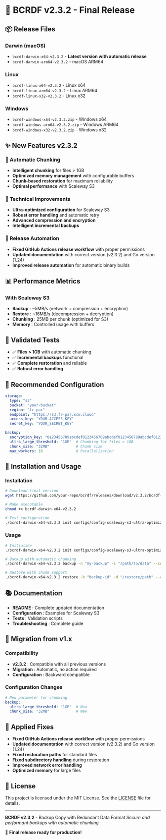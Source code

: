 # 🎉 BCRDF v2.3.2 - Final Release

## 📦 **Release Files**

### **Darwin (macOS)**
- `bcrdf-darwin-x64-v2.3.2` - **Latest version with automatic release**
- `bcrdf-darwin-arm64-v2.3.2` - macOS ARM64

### **Linux**
- `bcrdf-linux-x64-v2.3.2` - Linux x64
- `bcrdf-linux-arm64-v2.3.2` - Linux ARM64
- `bcrdf-linux-x32-v2.3.2` - Linux x32

### **Windows**
- `bcrdf-windows-x64-v2.3.2.zip` - Windows x64
- `bcrdf-windows-arm64-v2.3.2.zip` - Windows ARM64
- `bcrdf-windows-x32-v2.3.2.zip` - Windows x32

## ✨ **New Features v2.3.2**

### 🚀 **Automatic Chunking**
- **Intelligent chunking** for files > 1GB
- **Optimized memory management** with configurable buffers
- **Chunk-based restoration** for maximum reliability
- **Optimal performance** with Scaleway S3

### 🔧 **Technical Improvements**
- **Ultra-optimized configuration** for Scaleway S3
- **Robust error handling** and automatic retry
- **Advanced compression and encryption**
- **Intelligent incremental backups**

### 🔧 **Release Automation**
- **Fixed GitHub Actions release workflow** with proper permissions
- **Updated documentation** with correct version (v2.3.2) and Go version (1.24)
- **Improved release automation** for automatic binary builds

## 📊 **Performance Metrics**

### **With Scaleway S3**
- **Backup** : ~5MB/s (network + compression + encryption)
- **Restore** : ~16MB/s (decompression + decryption)
- **Chunking** : 25MB per chunk (optimized for S3)
- **Memory** : Controlled usage with buffers

## 🧪 **Validated Tests**
- ✅ **Files > 1GB** with automatic chunking
- ✅ **Incremental backups** functional
- ✅ **Complete restoration** and reliable
- ✅ **Robust error handling**

## 🔧 **Recommended Configuration**

```yaml
storage:
  type: "s3"
  bucket: "your-bucket"
  region: "fr-par"
  endpoint: "https://s3.fr-par.scw.cloud"
  access_key: "YOUR_ACCESS_KEY"
  secret_key: "YOUR_SECRET_KEY"

backup:
  encryption_key: "0123456789abcdef0123456789abcdef0123456789abcdef0123456789abcdef"
  ultra_large_threshold: "1GB"  # Chunking for files > 1GB
  chunk_size: "32MB"            # Chunk size
  max_workers: 16               # Parallelization
```

## 🚀 **Installation and Usage**

### **Installation**
```bash
# Download final version
wget https://github.com/your-repo/bcrdf/releases/download/v2.3.2/bcrdf-darwin-x64-v2.3.2

# Make executable
chmod +x bcrdf-darwin-x64-v2.3.2

# Test configuration
./bcrdf-darwin-x64-v2.3.2 init configs/config-scaleway-s3-ultra-optimized.yaml --test
```

### **Usage**
```bash
# Initialize
./bcrdf-darwin-x64-v2.3.2 init configs/config-scaleway-s3-ultra-optimized.yaml

# Backup with automatic chunking
./bcrdf-darwin-x64-v2.3.2 backup -n "my-backup" -s "/path/to/data" --config configs/config-scaleway-s3-ultra-optimized.yaml

# Restore with chunk support
./bcrdf-darwin-x64-v2.3.2 restore -b "backup-id" -d "/restore/path" --config configs/config-scaleway-s3-ultra-optimized.yaml
```

## 📚 **Documentation**

- **README** : Complete updated documentation
- **Configuration** : Examples for Scaleway S3
- **Tests** : Validation scripts
- **Troubleshooting** : Complete guide

## 🔄 **Migration from v1.x**

### **Compatibility**
- **v2.3.2** : Compatible with all previous versions
- **Migration** : Automatic, no action required
- **Configuration** : Backward compatible

### **Configuration Changes**
```yaml
# New parameter for chunking
backup:
  ultra_large_threshold: "1GB"  # New
  chunk_size: "32MB"            # New
```

## 🐛 **Applied Fixes**

- **Fixed GitHub Actions release workflow** with proper permissions
- **Updated documentation** with correct version (v2.3.2) and Go version (1.24)
- **Fixed restoration paths** for standard files
- **Fixed subdirectory handling** during restoration
- **Improved network error handling**
- **Optimized memory** for large files

## 📄 **License**

This project is licensed under the MIT License. See the [LICENSE](LICENSE) file for details.

---

**BCRDF v2.3.2** - Backup Copy with Redundant Data Format
*Secure and performant backups with automatic chunking*

🎉 **Final release ready for production!**
